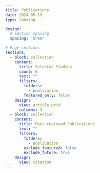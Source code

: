 ```yaml
---
title: Publications
date: 2024-05-19
type: landing

design:
  # Section spacing
  spacing: '5rem'

# Page sections
sections:
  - block: collection
    content:
      title: Selected Studies
      count: 6
      text: ""
      filters:
        folders:
          - publication
        featured_only: false
    design:
      view: article-grid
      columns: 3
  - block: collection
    content:
      title: Peer-reviewed Publications
      text: ""
      filters:
        folders:
          - publication
        exclude_featured: false
        exclude_future: true
    design:
      view: citation
---
```


